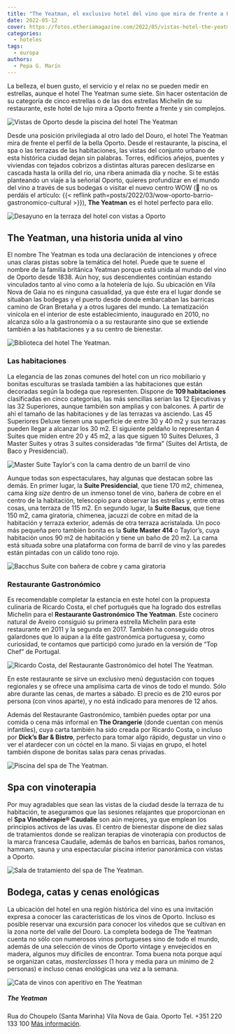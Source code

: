```yaml
---
title: "The Yeatman, el exclusivo hotel del vino que mira de frente a Oporto"
date: 2022-05-12
cover: https://fotos.etheriamagazine.com/2022/05/vistas-hotel-the-yeatman.jpg
categories: 
  - hoteles
tags: 
  - europa
authors: 
  - Pepa G. Marín
---
```


La belleza, el buen gusto, el servicio y el relax no se pueden medir en estrellas, aunque el hotel The Yeatman sume siete. Sin hacer ostentación de su categoría de cinco estrellas o de las dos estrellas Michelin de su restaurante, este hotel de lujo mira a Oporto frente a frente y sin complejos.

![Vistas de Oporto desde la piscina del hotel The Yeatman](https://fotos.etheriamagazine.com/2022/05/vistas-hotel-the-yeatman.jpg "Vistas de Oporto desde la piscina (con forma de decantador) del hotel The Yeatman.")

Desde una posición privilegiada al otro lado del Douro, el hotel The Yeatman mira de 
frente el perfil de la bella Oporto. Desde el restaurante, la piscina, el spa o las 
terrazas de las habitaciones, las vistas del conjunto urbano de esta histórica ciudad 
dejan sin palabras. Torres, edificios añejos, puentes y viviendas con tejados cobrizos a 
distintas alturas parecen deslizarse en cascada hasta la orilla del río, una ribera 
animada día y noche. Si te estás planteando un viaje a la señorial Oporto, quieres 
profundizar en el mundo del vino a través de sus bodegas o visitar el nuevo centro WOW 
(📌 no os perdáis el artículo: {{< reflink 
path=posts/2022/03/wow-oporto-barrio-gastronomico-cultural >}}), **The Yeatman** es el 
hotel perfecto para ello. 

![Desayuno en la terraza del hotel con vistas a Oporto](https://fotos.etheriamagazine.com/2022/05/desayuno-terraza-yeatman.jpg "Desayuno en la terraza del hotel.")

## The Yeatman, una historia unida al vino

El nombre The Yeatman es toda una declaración de intenciones y ofrece unas claras pistas 
sobre la temática del hotel. Puede que te suene el nombre de la familia británica 
Yeatman porque está unida al mundo del vino de Oporto desde 1838. Aún hoy, sus 
descendientes continúan estando vinculados tanto al vino como a la hotelería de lujo. Su 
ubicación en Vila Nova de Gaia no es ninguna casualidad, ya que éste era el lugar donde 
se situaban las bodegas y el puerto desde donde embarcaban las barricas camino de Gran 
Bretaña y a otros lugares del mundo. La tematización vinícola en el interior de este 
establecimiento, inaugurado en 2010, no alcanza sólo a la gastronomía o a su restaurante 
sino que se extiende también a las habitaciones y a su centro de bienestar. 

![Biblioteca del hotel The Yeatman.](https://fotos.etheriamagazine.com/2022/05/the-yeatman-biblioteca.jpg "La biblioteca es uno de los acogedores rincones del hotel.")

### Las habitaciones

La elegancia de las zonas comunes del hotel con un rico mobiliario y bonitas esculturas 
se traslada también a las habitaciones que están decoradas según la bodega que 
representen. Dispone de **109 habitaciones** clasificadas en cinco categorías, las más 
sencillas serían las 12 Ejecutivas y las 32 Superiores, aunque también son amplias y con 
balcones. A partir de ahí el tamaño de las habitaciones y de las terrazas va asciendo. 
Las 45 Superiores Deluxe tienen una superficie de entre 30 y 40 m2 y sus terrazas pueden 
llegar a alcanzar los 30 m2. El siguiente peldaño lo representan 4 Suites que miden 
entre 20 y 45 m2, a las que siguen 10 Suites Deluxes, 3 Master Suites y otras 3 suites 
consideradas “de firma” (Suites del Artista, de Baco y Presidencial). 

![Master Suite Taylor's con la cama dentro de un barril de vino](https://fotos.etheriamagazine.com/2022/05/yeatman-Taylors-Master-Suite.jpg "Master Suite Taylor's.")

Aunque todas son espectaculares, hay algunas que destacan sobre las demás. En primer 
lugar, la **Suite Presidencial**, que tiene 170 m2, chimenea, cama _king size_ dentro de 
un inmenso tonel de vino, bañera de cobre en el centro de la habitación, telescopio para 
observar las estrellas y, entre otras cosas, una terraza de 115 m2. En segundo lugar, la 
**Suite Bacus**, que tiene 150 m2, cama giratoria, chimenea, jacuzzi de cobre en mitad 
de la habitación y terraza exterior, además de otra terraza acristalada. Un poco más 
pequeña pero también bonita es la **Suite Master 414** o Taylor’s, cuya habitación unos 
90 m2 de habitación y tiene un baño de 20 m2. La cama está situada sobre una plataforma 
con forma de barril de vino y las paredes están pintadas con un cálido tono rojo. 

![Bacchus Suite con bañera de cobre y cama giratoria](https://fotos.etheriamagazine.com/2022/05/the-yeatman-Bacchus-Suite.jpg "Bacchus Suite.")

### Restaurante Gastronómico

Es recomendable completar la estancia en este hotel con la propuesta culinaria de 
Ricardo Costa, el chef portugués que ha logrado dos estrellas Michelin para el 
**Restaurante Gastronómico The Yeatman**. Este cocinero natural de Aveiro consiguió su 
primera estrella Michelin para este restaurante en 2011 y la segunda en 2017. También ha 
conseguido otros galardones que lo aúpan a la élite gastronómica portuguesa y, como 
curiosidad, te contamos que participó como jurado en la versión de “Top Chef” de 
Portugal. 

![Ricardo Costa, del Restaurante Gastronómico del hotel The Yeatman.](https://fotos.etheriamagazine.com/2022/05/the-yeatman-ricardo-acosta.jpg "Ricardo Costa, del Restaurante Gastronómico del hotel The Yeatman.")

En este restaurante se sirve un exclusivo menú degustación con toques regionales y se 
ofrece una amplísima carta de vinos de todo el mundo. Sólo abre durante las cenas, de 
martes a sábado. El precio es de 210 euros por persona (con vinos aparte), y no está 
indicado para menores de 12 años. 

Además del Restaurante Gastronómico, también puedes optar por una comida o cena más 
informal en **The Orangerie** (donde cuentan con menús infantiles), cuya carta también 
ha sido creada por Ricardo Costa, o incluso por **Dick’s Bar & Bistro**, perfecto para 
tomar algo rápido, degustar un vino o ver el atardecer con un cóctel en la mano. Si 
viajas en grupo, el hotel también dispone de bonitas salas para cenas privadas. 

![Piscina del spa de The Yeatman.](https://fotos.etheriamagazine.com/2022/05/the-yeatman-piscina-spa.jpg "Piscina del spa de The Yeatman.")

## Spa con vinoterapia

Por muy agradables que sean las vistas de la ciudad desde la terraza de tu habitación, 
te aseguramos que las sesiones relajantes que proporcionan en el **Spa Vinothérapie® 
Caudalie** son aún mejores, ya que emplean los principios activos de las uvas. El centro 
de bienestar dispone de diez salas de tratamientos donde se realizan terapias de 
vinoterapia con productos de la marca francesa Caudalie, además de baños en barricas, 
baños romanos, hammam, sauna y una espectacular piscina interior panorámica con vistas a 
Oporto. 

![Sala de tratamiento del spa de The Yeatman.](https://fotos.etheriamagazine.com/2022/05/the-yeatman-spa.jpg "Sala de tratamiento del spa de The Yeatman.")

## Bodega, catas y cenas enológicas

La ubicación del hotel en una región histórica del vino es una invitación expresa a 
conocer las características de los vinos de Oporto. Incluso es posible reservar una 
excursión para conocer los viñedos que se cultivan en la zona norte del valle del Douro. 
La completa bodega de The Yeatman cuenta no sólo con numerosos vinos portugueses sino de 
todo el mundo, además de una selección de vinos de Oporto vintage y envejecidos en 
madera, algunos muy difíciles de encontrar. Toma buena nota porque aquí se organizan 
catas, _masterclasses_ (1 hora y media para un mínimo de 2 personas) e incluso cenas 
enológicas una vez a la semana. 

![Cata de vinos con aperitivo en The Yeatman](https://fotos.etheriamagazine.com/2022/05/cata-vinos-the-yeatman.jpg "Cata de vinos con aperitivo.")

##### The Yeatman

Rua do Choupelo (Santa Marinha) Vila Nova de Gaia. Oporto Tel. +351 220 133 100 [Más 
información](http://www.the-yeatman-hotel.com).
